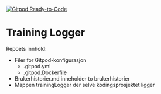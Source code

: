 [![Gitpod Ready-to-Code](https://img.shields.io/badge/Gitpod-Ready--to--Code-blue?logo=gitpod)](https://gitpod.idi.ntnu.no/#https://gitlab.stud.idi.ntnu.no/it1901/groups-2020/gr2001/gr2001.git) 

# Training Logger

Repoets innhold:

- Filer for Gitpod-konfigurasjon
    - .gitpod.yml
    - .gitpod.Dockerfile
- Brukerhistorier.md inneholder to brukerhistorier
- Mappen trainingLogger der selve kodingsprosjektet ligger